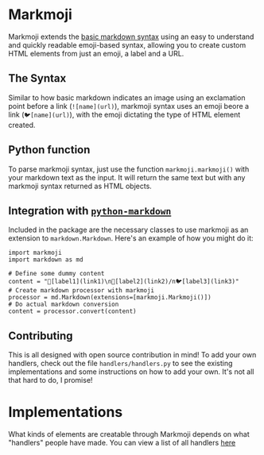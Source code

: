<head><link rel='stylesheet' href='./_style/style.css'></link></head>

# Markmoji

Markmoji extends the [basic markdown syntax](https://www.markdownguide.org/basic-syntax/) using an easy to understand and quickly readable emoji-based syntax, allowing you to create custom HTML elements from just an emoji, a label and a URL.

## The Syntax
Similar to how basic markdown indicates an image using an exclamation point before a link (`![name](url)`), markmoji syntax uses an emoji beore a link (`🐦[name](url)`), with the emoji dictating the type of HTML element created.

## Python function
To parse markmoji syntax, just use the function `markmoji.markmoji()` with your markdown text as the input. It will return the same text but with any markmoji syntax returned as HTML objects.

## Integration with [`python-markdown`](https://python-markdown.github.io/)
Included in the package are the necessary classes to use markmoji as an extension to `markdown.Markdown`. Here's an example of how you might do it:
```
import markmoji
import markdown as md

# Define some dummy content
content = "🏐[label1](link1)\n🏐[label2](link2)/n🐦[label3](link3)"
# Create markdown processor with markmoji
processor = md.Markdown(extensions=[markmoji.Markmoji()])
# Do actual markdown conversion
content = processor.convert(content)
```

## Contributing
This is all designed with open source contribution in mind! To add your own handlers, check out the file `handlers/handlers.py` to see the existing implementations and some instructions on how to add your own. It's not all that hard to do, I promise!

# Implementations
What kinds of elements are creatable through Markmoji depends on what "handlers" people have made. You can view a list of all handlers [here](./handlers)